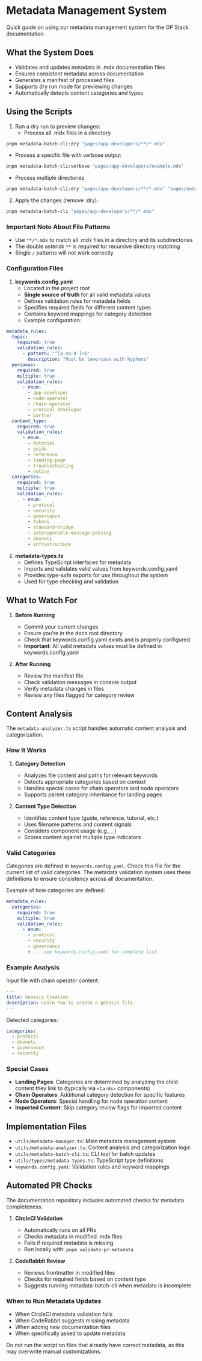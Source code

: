 # Metadata Management System

Quick guide on using our metadata management system for the OP Stack documentation.

## What the System Does

* Validates and updates metadata in .mdx documentation files
* Ensures consistent metadata across documentation
* Generates a manifest of processed files
* Supports dry run mode for previewing changes
* Automatically detects content categories and types

## Using the Scripts

1. Run a dry run to preview changes:
   * Process all .mdx files in a directory
```bash
pnpm metadata-batch-cli:dry "pages/app-developers/**/*.mdx"
```
   * Process a specific file with verbose output
```bash
pnpm metadata-batch-cli:verbose "pages/app-developers/example.mdx"
```
   * Process multiple directories
```bash
pnpm metadata-batch-cli:dry "pages/app-developers/**/*.mdx" "pages/node-operators/**/*.mdx"
```

2. Apply the changes (remove :dry):
```bash
pnpm metadata-batch-cli "pages/app-developers/**/*.mdx"
```

### Important Note About File Patterns

* Use `**/*.mdx` to match all .mdx files in a directory and its subdirectories
* The double asterisk `**` is required for recursive directory matching
* Single `/` patterns will not work correctly

### Configuration Files

1. **keywords.config.yaml**
   * Located in the project root
   * **Single source of truth** for all valid metadata values
   * Defines validation rules for metadata fields
   * Specifies required fields for different content types
   * Contains keyword mappings for category detection
   * Example configuration:
```yaml
metadata_rules:
  topic:
    required: true
    validation_rules:
      - pattern: "^[a-z0-9-]+$"
        description: "Must be lowercase with hyphens"
  personas:
    required: true
    multiple: true
    validation_rules:
      - enum:
        - app-developer
        - node-operator
        - chain-operator
        - protocol-developer
        - partner
  content_type:
    required: true
    validation_rules:
      - enum:
        - tutorial
        - guide
        - reference
        - landing-page
        - troubleshooting
        - notice
  categories:
    required: true
    multiple: true
    validation_rules:
      - enum:
        - protocol
        - security
        - governance
        - tokens
        - standard-bridge
        - interoperable-message-passing
        - devnets
        - infrastructure
```

2. **metadata-types.ts**
   * Defines TypeScript interfaces for metadata
   * Imports and validates valid values from keywords.config.yaml
   * Provides type-safe exports for use throughout the system
   * Used for type checking and validation

## What to Watch For

1. **Before Running**
   * Commit your current changes
   * Ensure you're in the docs root directory
   * Check that keywords.config.yaml exists and is properly configured
   * **Important**: All valid metadata values must be defined in keywords.config.yaml

2. **After Running**
   * Review the manifest file
   * Check validation messages in console output
   * Verify metadata changes in files
   * Review any files flagged for category review

## Content Analysis

The `metadata-analyzer.ts` script handles automatic content analysis and categorization.

### How It Works

1. **Category Detection**
   * Analyzes file content and paths for relevant keywords
   * Detects appropriate categories based on context
   * Handles special cases for chain operators and node operators
   * Supports parent category inheritance for landing pages

2. **Content Type Detection**
   * Identifies content type (guide, reference, tutorial, etc.)
   * Uses filename patterns and content signals
   * Considers component usage (e.g., <Cards>, <Steps>)
   * Scores content against multiple type indicators

### Valid Categories

Categories are defined in `keywords.config.yaml`. Check this file for the current list of valid categories. The metadata validation system uses these definitions to ensure consistency across all documentation.

Example of how categories are defined:
```yaml
metadata_rules:
  categories:
    required: true
    multiple: true
    validation_rules:
      - enum:
        - protocol
        - security
        - governance
        # ... see keywords.config.yaml for complete list
```

### Example Analysis

Input file with chain operator content:
```yaml
---
title: Genesis Creation
description: Learn how to create a genesis file.
---
```

Detected categories:
```yaml
categories:
  - protocol
  - devnets
  - governance
  - security
```

### Special Cases

* **Landing Pages**: Categories are determined by analyzing the child content they link to (typically via `<Cards>` components)
* **Chain Operators**: Additional category detection for specific features
* **Node Operators**: Special handling for node operation content
* **Imported Content**: Skip category review flags for imported content

## Implementation Files

* `utils/metadata-manager.ts`: Main metadata management system
* `utils/metadata-analyzer.ts`: Content analysis and categorization logic
* `utils/metadata-batch-cli.ts`: CLI tool for batch updates
* `utils/types/metadata-types.ts`: TypeScript type definitions
* `keywords.config.yaml`: Validation rules and keyword mappings

## Automated PR Checks

The documentation repository includes automated checks for metadata completeness:

1. **CircleCI Validation**
   * Automatically runs on all PRs
   * Checks metadata in modified .mdx files
   * Fails if required metadata is missing
   * Run locally with: `pnpm validate-pr-metadata`

2. **CodeRabbit Review**
   * Reviews frontmatter in modified files
   * Checks for required fields based on content type
   * Suggests running metadata-batch-cli when metadata is incomplete

### When to Run Metadata Updates

* When CircleCI metadata validation fails
* When CodeRabbit suggests missing metadata
* When adding new documentation files
* When specifically asked to update metadata

Do not run the script on files that already have correct metadata, as this may overwrite manual customizations.
